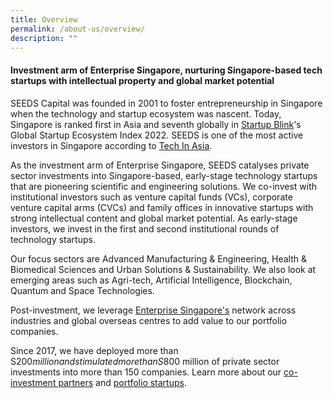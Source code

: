 ```yaml
---
title: Overview
permalink: /about-us/overview/
description: ""
---
```

<h4><b>Investment arm of Enterprise Singapore, nurturing Singapore-based tech startups with intellectual property and global market potential </b></h4>
 
SEEDS Capital was founded in 2001 to foster entrepreneurship in Singapore when the technology and startup ecosystem was nascent. Today, Singapore is ranked first in Asia and seventh globally in [Startup Blink](https://www.startupblink.com)'s Global Startup Ecosystem Index 2022. SEEDS is one of the most active investors in Singapore according to [Tech In Asia](https://www.techinasia.com/active-investors-singapores-startups).

As the investment arm of Enterprise Singapore, SEEDS catalyses private sector investments into Singapore-based, early-stage technology startups that are pioneering scientific and engineering solutions. We co-invest with institutional investors such as venture capital funds (VCs), corporate venture capital arms (CVCs) and family offices in innovative startups with strong intellectual content and global market potential. As early-stage investors, we invest in the first and second institutional rounds of technology startups.  

Our focus sectors are Advanced Manufacturing &amp; Engineering, Health &amp; Biomedical Sciences and Urban Solutions &amp; Sustainability. We also look at emerging areas such as Agri-tech, Artificial Intelligence, Blockchain, Quantum and Space Technologies.


Post-investment, we leverage [Enterprise Singapore's](https://www.enterprisesg.gov.sg/)  network across industries and global overseas centres to add value to our portfolio companies. 

Since 2017, we have deployed more than S$200 million and stimulated more than S$800 million of private sector investments into more than 150 companies. Learn more about our [co-investment partners](/for-startups/co-investment-partners/all-partners/) and [portfolio startups](/portfolio-companies/all-companies/).

<br>